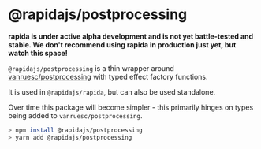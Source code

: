 # @rapidajs/postprocessing

**rapida is under active alpha development and is not yet battle-tested and stable. We don't recommend using rapida in production just yet, but watch this space!**

`@rapidajs/postprocessing` is a thin wrapper around [vanruesc/postprocessing](https://github.com/vanruesc/postprocessing) with typed effect factory functions.

It is used in `@rapidajs/rapida`, but can also be used standalone.

Over time this package will become simpler - this primarily hinges on types being added to `vanruesc/postprocessing`. 

```bash
> npm install @rapidajs/postprocessing
> yarn add @rapidajs/postprocessing
```
